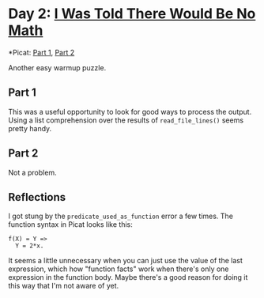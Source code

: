 # Day 2: [I Was Told There Would Be No Math](https://adventofcode.com/2015/day/2)
*Picat: [Part 1](https://github.com/DestyNova/advent_of_code_2015/blob/main/day2/part1.pi), [Part 2](https://github.com/DestyNova/advent_of_code_2015/blob/main/day2/part2.pi)

Another easy warmup puzzle.

## Part 1

This was a useful opportunity to look for good ways to process the output. Using a list comprehension over the results of `read_file_lines()` seems pretty handy.

## Part 2

Not a problem.

## Reflections

I got stung by the `predicate_used_as_function` error a few times. The function syntax in Picat looks like this:

```
f(X) = Y =>
  Y = 2*x.
```

It seems a little unnecessary when you can just use the value of the last expression, which how "function facts" work when there's only one expression in the function body. Maybe there's a good reason for doing it this way that I'm not aware of yet.
